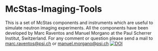 # McStas-Imaging-Tools
This is a set of McStas components and instruments which are useful to simulate neutron imaging experiments.
All the components have been developed by Marc Raventos and Manuel Morgano at the Paul Scherrer Institut, Switzerland.
For any comment or question please send a mail to marc.raventos@psi.ch or manuel.morgano@psi.ch
[![DOI](https://zenodo.org/badge/DOI/10.5281/zenodo.1041731.svg)](https://doi.org/10.5281/zenodo.1041731)
